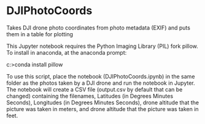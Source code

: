 # DJIPhotoCoords
Takes DJI drone photo coordinates from photo metadata (EXIF) and puts them in a table for plotting

This Jupyter notebook requires the Python Imaging Library (PIL) fork pillow.
To install in anaconda, at the anaconda prompt:

c:\>conda install pillow

To use this script, place the notebook (DJIPhotoCoords.ipynb) in the same folder
as the photos taken by a DJI drone and run the notebook in Jupyter.  The notebook
will create a CSV file (output.csv by default that can be changed) containing the
filenames, Latitudes (in Degrees Minutes Seconds), Longitudes (in Degrees Minutes
Seconds), drone altitude that the picture was taken in meters, and drone altitude
that the picture was taken in feet.
